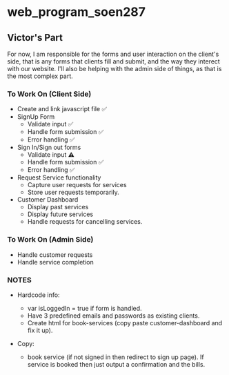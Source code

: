 # web_program_soen287

## Victor's Part

For now, I am responsible for the forms and user interaction on the client's side, that is any forms that clients fill and submit, and the way they interect with our website. I'll also be helping with the admin side of things, as that is the most complex part.

### To Work On (Client Side)

- Create and link javascript file ✅
- SignUp Form
  - Validate input ✅
  - Handle form submission ✅
  - Error handling ✅
- Sign In/Sign out forms
  - Validate input ⚠️
  - Handle form submission ✅
  - Error handling ✅
- Request Service functionality
  - Capture user requests for services
  - Store user requests temporarily.
- Customer Dashboard
  - Display past services
  - Display future services
  - Handle requests for cancelling services.


### To Work On (Admin Side)

- Handle customer requests
- Handle service completion

### NOTES
- Hardcode info: 
  - var isLoggedIn = true if form is handled.
  - Have 3 predefined emails and passwords as existing clients.
  - Create html for book-services (copy paste customer-dashboard and fix it up).

- Copy:
  - book service (if not signed in then redirect to sign up page). If service is booked then just output a confirmation and the bills.